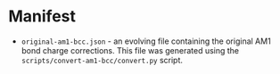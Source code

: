 Manifest
========

* ``original-am1-bcc.json`` - an evolving file containing the original AM1 bond charge corrections. This file was 
  generated using the ``scripts/convert-am1-bcc/convert.py`` script. 